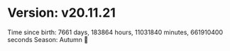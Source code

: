 # Version: v20.11.21
Time since birth: 7661 days, 183864 hours, 11031840 minutes, 661910400 seconds
Season: Autumn 🍁
